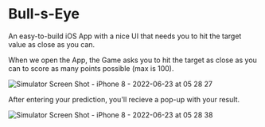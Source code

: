 # Bull-s-Eye
An easy-to-build iOS App with a nice UI that needs you to hit the target value as close as you can.



When we open the App, the Game asks you to hit the target as close as you can to score as many points possible (max is 100).

![Simulator Screen Shot - iPhone 8 - 2022-06-23 at 05 28 27](https://user-images.githubusercontent.com/87822132/175194386-4a61a98c-aa40-4905-93bf-dfc7b49699d9.png)



After entering your prediction, you'll recieve a pop-up with your result.

![Simulator Screen Shot - iPhone 8 - 2022-06-23 at 05 28 38](https://user-images.githubusercontent.com/87822132/175194382-0aedb1d6-8159-409b-8228-51ad466da9de.png)
